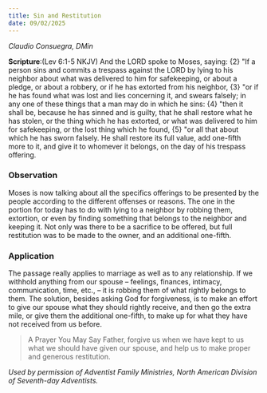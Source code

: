 ```yaml
---
title: Sin and Restitution
date: 09/02/2025
---
```


_Claudio Consuegra, DMin_

**Scripture**:(Lev 6:1-5 NKJV) And the LORD spoke to Moses, saying: {2} "If a person sins and commits a trespass against the LORD by lying to his neighbor about what was delivered to him for safekeeping, or about a pledge, or about a robbery, or if he has extorted from his neighbor, {3} "or if he has found what was lost and lies concerning it, and swears falsely; in any one of these things that a man may do in which he sins: {4} "then it shall be, because he has sinned and is guilty, that he shall restore what he has stolen, or the thing which he has extorted, or what was delivered to him for safekeeping, or the lost thing which he found, {5} "or all that about which he has sworn falsely. He shall restore its full value, add one-fifth more to it, and give it to whomever it belongs, on the day of his trespass offering.

### Observation

Moses is now talking about all the specifics offerings to be presented by the people according to the different offenses or reasons. The one in the portion for today has to do with lying to a neighbor by robbing them, extortion, or even by finding something that belongs to the neighbor and keeping it. Not only was there to be a sacrifice to be offered, but full restitution was to be made to the owner, and an additional one-fifth.

### Application

The passage really applies to marriage as well as to any relationship. If we withhold anything from our spouse – feelings, finances, intimacy, communication, time, etc., – it is robbing them of what rightly belongs to them. The solution, besides asking God for forgiveness, is to make an effort to give our spouse what they should rightly receive, and then go the extra mile, or give them the additional one-fifth, to make up for what they have not received from us before.

> <callout>A Prayer You May Say</callout>
> Father, forgive us when we have kept to us what we should have given our spouse, and help us to make proper and generous restitution.

_Used by permission of Adventist Family Ministries, North American Division of Seventh-day Adventists._